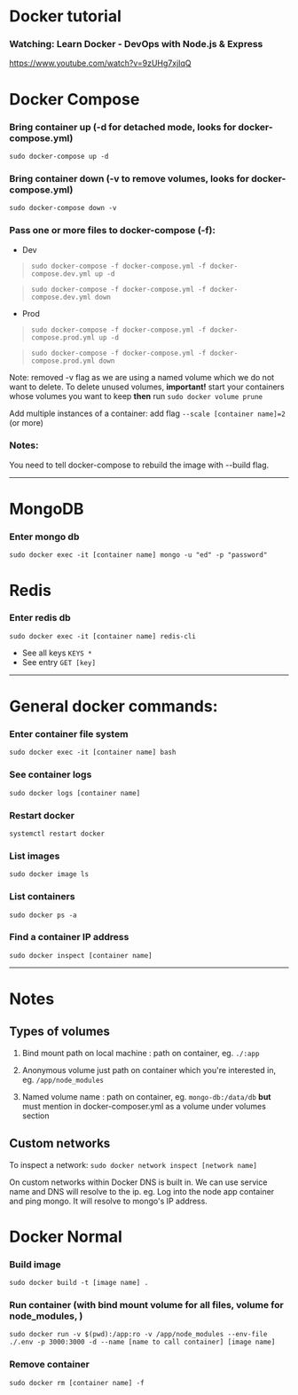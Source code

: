 # Docker tutorial
### Watching: Learn Docker - DevOps with Node.js & Express
https://www.youtube.com/watch?v=9zUHg7xjIqQ

# Docker Compose
### Bring container up (-d for detached mode, looks for docker-compose.yml)

`sudo docker-compose up -d`

### Bring container down (-v to remove volumes, looks for docker-compose.yml)

`sudo docker-compose down -v`

### Pass one or more files to docker-compose (-f):
- Dev
>  `sudo docker-compose -f docker-compose.yml -f docker-compose.dev.yml up -d`

> `sudo docker-compose -f docker-compose.yml -f docker-compose.dev.yml down`
- Prod
> `sudo docker-compose -f docker-compose.yml -f docker-compose.prod.yml up -d`

> `sudo docker-compose -f docker-compose.yml -f docker-compose.prod.yml down`

Note: removed -v flag as we are using a named volume which we do not want to delete. To delete unused volumes, **important!** start your containers whose volumes you want to keep **then** run `sudo docker volume prune`

Add multiple instances of a container: add flag `--scale [container name]=2` (or more)

### Notes:
You need to tell docker-compose to rebuild the image with --build flag.

---
# MongoDB
### Enter mongo db
`sudo docker exec -it [container name] mongo -u "ed" -p "password"`

# Redis
### Enter redis db
`sudo docker exec -it [container name] redis-cli`

- See all keys `KEYS *`
- See entry `GET [key]`

---
# General docker commands:
### Enter container file system
`sudo docker exec -it [container name] bash`

### See container logs
`sudo docker logs [container name]`

### Restart docker
`systemctl restart docker`

### List images
`sudo docker image ls`

### List containers
`sudo docker ps -a`

### Find a container IP address
`sudo docker inspect [container name]`

---
# Notes
## Types of volumes
1. Bind mount
path on local machine : path on container, eg. `./:app`
2. Anonymous volume
just path on container which you're interested in, eg. `/app/node_modules`

3. Named volume 
name : path on container, eg. `mongo-db:/data/db` **but** must mention in docker-composer.yml as a volume under volumes section

## Custom networks
To inspect a network:
`sudo docker network inspect [network name]`

On custom networks within Docker DNS is built in. We can use service name and DNS will resolve to the ip. eg. Log into the node app container and ping mongo. It will resolve to mongo's IP address.
# Docker Normal
### Build image
`sudo docker build -t [image name] .`

### Run container (with bind mount volume for all files, volume for node_modules, )

`sudo docker run -v $(pwd):/app:ro -v /app/node_modules --env-file ./.env -p 3000:3000 -d --name [name to call container] [image name]`

### Remove container
`sudo docker rm [container name] -f`
